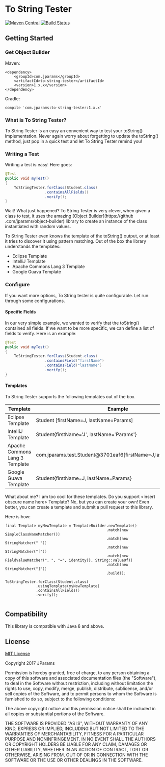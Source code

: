 # To String Tester

[![Maven Central](https://maven-badges.herokuapp.com/maven-central/com.jparams/to-string-tester/badge.svg)](https://maven-badges.herokuapp.com/maven-central/com.jparams/to-string-tester)
 [![Build Status](https://travis-ci.org/jparams/to-string-tester.svg?branch=master)](https://travis-ci.org/jparams/to-string-tester)

## Getting Started

### Get Object Builder

Maven:
```
<dependency>
    <groupId>com.jparams</groupId>
    <artifactId>to-string-tester</artifactId>
    <version>1.x.x</version>
</dependency>
```

Gradle:
```
compile 'com.jparams:to-string-tester:1.x.x'
```

### What is To String Tester?
To String Tester is an easy an convenient way to test your toString() implementation. Never again worry about forgetting to update the toString() 
method, just pop in a quick test and let To String Tester remind you!


### Writing a Test
Writing a test is easy! Here goes:

```java
@Test
public void myTest()
{
    ToStringTester.forClass(Student.class)
                  .containsAllFields()
                  .verify();
}
```

Wait! What just happened? To String Tester is very clever, when given a class to test, it uses the amazing [Object Builder](https://github
.com/jparams/object-builder) library to create an instance of the class instantiated with random values.

To String Tester even knows the template of the toString() output, or at least it tries to discover it using pattern matching. Out of the box the 
library understands the 
templates:
- Eclipse Template
- IntelliJ Template
- Apache Commons Lang 3 Template
- Google Guava Template

### Configure
If you want more options, To String tester is quite configurable. Let run through some configurations.

#### Specific Fields
In our very simple example, we wanted to verify that the toString() contained all fields. If we want to be more specific, we can define a list of 
fields to verify. Here is an example:

```java
@Test
public void myTest()
{
    ToStringTester.forClass(Student.class)
                  .containsField("firstName")
                  .containsField("lastName")
                  .verify();
}
```

#### Templates
To String Tester supports the following templates out of the box.

| Template                       | Example                                                       |
|--------------------------------|---------------------------------------------------------------|
| Eclipse Template               | Student \[firstName=J, lastName=Params]                         |
| IntelliJ Template              | Student{firstName='J', lastName='Params'}                      |
| Apache Commons Lang 3 Template | com.jparams.test.Student@3701eaf6\[firstName=J,lastName=Params] |
| Google Guava Template          | Student{firstName=J, lastName=Params}                          |

What about me? I am too cool for these templates. Do you support \<insert obscure name here> Template? No, but you can create your own! Even 
better, you can create a template and submit a pull request to this library.

Here is how:

```
final Template myNewTemplate = TemplateBuilder.newTemplate()
                                              .match(new SimpleClassNameMatcher())
                                              .match(new StringMatcher(" "))
                                              .match(new StringMatcher("["))
                                              .match(new FieldValueMatcher(", ", "=", identity(), String::valueOf))
                                              .match(new StringMatcher("]"))
                                              .build();

ToStringTester.forClass(Student.class)
              .usingTemplate(myNewTemplate)
              .containsAllFields()
              .verify();
                                              
```

## Compatibility
This library is compatible with Java 8 and above.

## License
[MIT License](http://www.opensource.org/licenses/mit-license.php)

Copyright 2017 JParams

Permission is hereby granted, free of charge, to any person obtaining a copy of this software and associated documentation files (the "Software"), to deal in the Software without restriction, including without limitation the rights to use, copy, modify, merge, publish, distribute, sublicense, and/or sell copies of the Software, and to permit persons to whom the Software is furnished to do so, subject to the following conditions:

The above copyright notice and this permission notice shall be included in all copies or substantial portions of the Software.

THE SOFTWARE IS PROVIDED "AS IS", WITHOUT WARRANTY OF ANY KIND, EXPRESS OR IMPLIED, INCLUDING BUT NOT LIMITED TO THE WARRANTIES OF MERCHANTABILITY, FITNESS FOR A PARTICULAR PURPOSE AND NONINFRINGEMENT. IN NO EVENT SHALL THE AUTHORS OR COPYRIGHT HOLDERS BE LIABLE FOR ANY CLAIM, DAMAGES OR OTHER LIABILITY, WHETHER IN AN ACTION OF CONTRACT, TORT OR OTHERWISE, ARISING FROM, OUT OF OR IN CONNECTION WITH THE SOFTWARE OR THE USE OR OTHER DEALINGS IN THE SOFTWARE.

